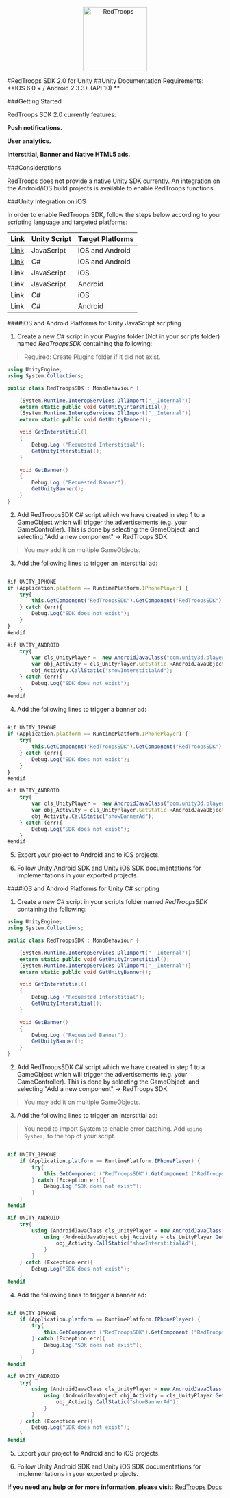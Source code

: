 <p align="center">
<img src="http://redtroops.com/images/logo_large.png" alt="RedTroops" width="150px">
</p>


#RedTroops SDK 2.0 for Unity
##Unity Documentation
Requirements: **IOS 6.0 + / Android 2.3.3+ (API 10) **

###Getting Started

RedTroops SDK 2.0 currently features:

**Push notifications.**

**User analytics.**

**Interstitial, Banner and Native HTML5 ads.**

###Considerations

RedTroops does not provide a native Unity SDK currently. An integration on the Android/iOS build projects is available to enable RedTroops functions.

###Unity Integration on iOS

In order to enable RedTroops SDK, follow the steps below according to your scripting language and targeted platforms:

Link|Unity Script  | Target Platforms
---|------------- | -------------
[Link](#iaj)|JavaScript | iOS and Android
[Link](#iac)|C#  | iOS and Android
Link|JavaScript | iOS
Link|JavaScript  | Android
Link|C# | iOS
Link|C#  | Android

####<a name="iaj"></a>iOS and Android Platforms for Unity JavaScript scripting

1) Create a new *C#* script in your *Plugins* folder (Not in your scripts folder) named *RedTroopsSDK* containing the following:

> Required: Create Plugins folder if it did not exist.

```csharp
using UnityEngine;
using System.Collections;

public class RedTroopsSDK : MonoBehaviour {

    [System.Runtime.InteropServices.DllImport("__Internal")]
    extern static public void GetUnityInterstitial();
    [System.Runtime.InteropServices.DllImport("__Internal")]
    extern static public void GetUnityBanner();

    void GetInterstitial()
    {
        Debug.Log ("Requested Interstitial");
        GetUnityInterstitial();
    }

    void GetBanner()
    {
        Debug.Log ("Requested Banner");
        GetUnityBanner();
    }
}
```

2) Add RedTroopsSDK C# script which we have created in step 1 to a GameObject which will trigger the advertisements (e.g. your GameController). This is done by selecting the GameObject, and selecting "Add a new component" -> RedTroops SDK.

> You may add it on multiple GameObjects.

3) Add the following lines to trigger an interstitial ad:

```js

#if UNITY_IPHONE
if (Application.platform == RuntimePlatform.IPhonePlayer) {
    try{
        this.GetComponent("RedTroopsSDK").GetComponent("RedTroopsSDK").SendMessage("GetInterstitial");
    } catch (err){
        Debug.Log("SDK does not exist");
    }
}
#endif

#if UNITY_ANDROID
    try{
        var cls_UnityPlayer =  new AndroidJavaClass("com.unity3d.player.UnityPlayer");
        var obj_Activity = cls_UnityPlayer.GetStatic.<AndroidJavaObject>("currentActivity");
        obj_Activity.CallStatic("showInterstitialAd");
    } catch (err){
        Debug.Log("SDK does not exist");
    }
#endif

```

4) Add the following lines to trigger a banner ad:

```js

#if UNITY_IPHONE
if (Application.platform == RuntimePlatform.IPhonePlayer) {
    try{
        this.GetComponent("RedTroopsSDK").GetComponent("RedTroopsSDK").SendMessage("GetBanner");
    } catch (err){
        Debug.Log("SDK does not exist");
    }
}
#endif

#if UNITY_ANDROID
    try{
        var cls_UnityPlayer =  new AndroidJavaClass("com.unity3d.player.UnityPlayer");
        var obj_Activity = cls_UnityPlayer.GetStatic.<AndroidJavaObject>("currentActivity");
        obj_Activity.CallStatic("showBannerAd");
    } catch (err){
        Debug.Log("SDK does not exist");
    }
#endif

```

5) Export your project to Android and to iOS projects.

6) Follow Unity Android SDK and Unity iOS SDK documentations for implementations in your exported projects.

####<a name="iac"></a>iOS and Android Platforms for Unity C# scripting

1) Create a new *C#* script in your scripts folder named *RedTroopsSDK* containing the following:

```csharp
using UnityEngine;
using System.Collections;

public class RedTroopsSDK : MonoBehaviour {

    [System.Runtime.InteropServices.DllImport("__Internal")]
    extern static public void GetUnityInterstitial();
    [System.Runtime.InteropServices.DllImport("__Internal")]
    extern static public void GetUnityBanner();

    void GetInterstitial()
    {
        Debug.Log ("Requested Interstitial");
        GetUnityInterstitial();
    }

    void GetBanner()
    {
        Debug.Log ("Requested Banner");
        GetUnityBanner();
    }
}
```

2) Add RedTroopsSDK C# script which we have created in step 1 to a GameObject which will trigger the advertisements (e.g. your GameController). This is done by selecting the GameObject, and selecting "Add a new component" -> RedTroops SDK.

> You may add it on multiple GameObjects.

3) Add the following lines to trigger an interstitial ad:

> You need to import System to enable error catching. Add `using System;` to the top of your script.

```csharp

#if UNITY_IPHONE
    if (Application.platform == RuntimePlatform.IPhonePlayer) {
        try{
            this.GetComponent ("RedTroopsSDK").GetComponent ("RedTroopsSDK").SendMessage ("GetInterstitial");
        } catch (Exception err){
            Debug.Log("SDK does not exist");
        }
    }
#endif

#if UNITY_ANDROID
    try{
        using (AndroidJavaClass cls_UnityPlayer = new AndroidJavaClass("com.unity3d.player.UnityPlayer")){
            using (AndroidJavaObject obj_Activity = cls_UnityPlayer.GetStatic<AndroidJavaObject>("currentActivity")){
                obj_Activity.CallStatic("showInterstitialAd");
            }
        }
    } catch (Exception err){
        Debug.Log("SDK does not exist");
    }
#endif

```

4) Add the following lines to trigger a banner ad:

```csharp

#if UNITY_IPHONE
    if (Application.platform == RuntimePlatform.IPhonePlayer) {
        try{
            this.GetComponent ("RedTroopsSDK").GetComponent ("RedTroopsSDK").SendMessage ("GetBanner");
        } catch (Exception err){
            Debug.Log("SDK does not exist");
        }
    }
#endif

#if UNITY_ANDROID
    try{
        using (AndroidJavaClass cls_UnityPlayer = new AndroidJavaClass("com.unity3d.player.UnityPlayer")){
            using (AndroidJavaObject obj_Activity = cls_UnityPlayer.GetStatic<AndroidJavaObject>("currentActivity")){
                obj_Activity.CallStatic("showBannerAd");
            }
        }
    } catch (Exception err){
        Debug.Log("SDK does not exist");
    }
#endif

```

5) Export your project to Android and to iOS projects.

6) Follow Unity Android SDK and Unity iOS SDK documentations for implementations in your exported projects.

**If you need any help or for more information, please visit:**  <a href="http://docs.redtroops.com" class="btn">RedTroops Docs</a>